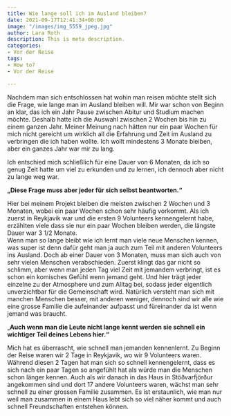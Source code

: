 ```yaml
---
title: Wie lange soll ich im Ausland bleiben?
date: 2021-09-17T12:41:34+00:00
image: "/images/img_5559_jpeg.jpg"
author: Lara Roth
description: This is meta description.
categories:
- Vor der Reise
tags:
- How to?
- Vor der Reise

---
```

Nachdem man sich entschlossen hat wohin man reisen möchte stellt sich die Frage, wie lange man im Ausland bleiben will. Mir war schon von Beginn an klar, das ich ein Jahr Pause zwischen Abitur und Studium machen möchte. Deshalb hatte ich die Auswahl zwischen 2 Wochen bis hin zu einem ganzen Jahr. Meiner Meinung nach hätten nur ein paar Wochen für mich nicht gereicht um wirklich all die Erfahrung und Zeit im Ausland zu verbringen die ich haben wollte. Ich wollt mindestens 3 Monate bleiben, aber ein ganzes Jahr war mir zu lang.

Ich entschied mich schließlich für eine Dauer von 6 Monaten, da ich so genug Zeit hatte um viel zu erkunden und zu lernen, ich dennoch aber nicht zu lange weg war.

**„Diese Frage muss aber jeder für sich selbst beantworten.“**

Hier bei meinem Projekt bleiben die meisten zwischen 2 Wochen und 3 Monaten, wobei ein paar Wochen schon sehr häufig vorkommt. Als ich zuerst in Reykjavik war und die ersten 9 Volunteers kennengelernt habe, erzählten viele dass sie nur ein paar Wochen bleiben werden, die längste Dauer war 3 1/2 Monate.  
Wenn man so lange bleibt wie ich lernt man viele neue Menschen kennen, was super ist denn dafür geht man ja auch zum Teil mit anderen Volunteers ins Ausland. Doch ab einer Dauer von 3 Monaten, muss man sich auch von sehr vielen Menschen verabschieden. Zuerst klingt das gar nicht so schlimm, aber wenn man jeden Tag viel Zeit mit jemandem verbringt, ist es schon ein komisches Gefühl wenn jemand geht. Und hier trägt jeder einzelne zu der Atmosphere und zum Alltag bei, sodass jeder eigentlich unverzichtbar für die Gemeinschaft wird. Natürlich versteht man sich mit manchen Menschen besser, mit anderen weniger, dennoch sind wir alle wie eine grosse Familie die aufeinander aufpasst und füreinander da ist wenn jemand was braucht.

„**Auch wenn man die Leute nicht lange kennt werden sie schnell ein wichtiger Teil deines Lebens hier.“**

Mich hat es überrascht, wie schnell man jemanden kennenlernt. Zu Beginn der Reise waren wir 2 Tage in Reykjavik, wo wir 9 Volunteers waren. Während diesen 2 Tagen hat man sich so schnell kennengelernt, dass es sich nach ein paar Tagen so angefühlt hat als würde man die Menschen schon länger kennen. Auch als wir danach in das Haus in Stöðvarfjörður angekommen sind und dort 17 andere Volunteers waren, wächst man sehr schnell zu einer grossen Familie zusammen. Es ist erstaunlich, wie man nur weil man zusammen in einem Haus lebt sich so viel näher kommt und auch schnell Freundschaften entstehen können.